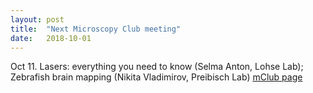 ```yaml
---
layout: post
title:  "Next Microscopy Club meeting"
date:   2018-10-01    
---
```

Oct 11. Lasers: everything you need to know (Selma Anton, Lohse Lab); Zebrafish brain mapping (Nikita Vladimirov, Preibisch Lab) [mClub page](http://preibischlab.mdc-berlin.de/microscopy-club/)

